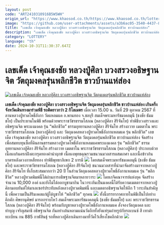 ```yaml
---
layout: post
code: "ART2410310916B5W5WH"
origin_url: "https://www.khaosod.co.th/https://www.khaosod.co.th/lottery/news_9481885"
image: "https://github.com/user-attachments/assets/a3b6ac05-3540-4437-8a97-f4b1420e3d98"
title: "เลขเด็ด เจ้าคุณธงชัย หลวงปู่ศิลา บวงสรวงอธิษฐานจิต วัตถุมงคลรุ่นพลิกชีวิต ชาวบ้านแห่ส่อง"
description: "เลขเด็ด เจ้าคุณธงชัย หลวงปู่ศิลา บวงสรวงอธิษฐานจิต วัตถุมงคลรุ่นพลิกชีวิต ชาวบ้านแห่ส่อง เกินครึ่งจังหวัดเดินทางมาร่วมพิธี รถติดยาวกว่า 2 กิโลเมตร  "
category: "LOTTERY"
language: "th"
date: 2024-10-31T11:30:37.647Z
---
```


# เลขเด็ด เจ้าคุณธงชัย หลวงปู่ศิลา บวงสรวงอธิษฐานจิต วัตถุมงคลรุ่นพลิกชีวิต ชาวบ้านแห่ส่อง

[![เลขเด็ด เจ้าคุณธงชัย หลวงปู่ศิลา บวงสรวงอธิษฐานจิต วัตถุมงคลรุ่นพลิกชีวิต ชาวบ้านแห่ส่อง](https://www.khaosod.co.th/wpapp/uploads/2024/10/lucky2-6.jpg "เลขเด็ด เจ้าคุณธงชัย หลวงปู่ศิลา บวงสรวงอธิษฐานจิต วัตถุมงคลรุ่นพลิกชีวิต ชาวบ้านแห่ส่อง")](https://www.khaosod.co.th/wpapp/uploads/2024/10/lucky2-6.jpg)

**เลขเด็ด เจ้าคุณธงชัย หลวงปู่ศิลา บวงสรวงอธิษฐานจิต วัตถุมงคลรุ่นพลิกชีวิต ชาวบ้านแห่ส่อง เกินครึ่งจังหวัดเดินทางมาร่วมพิธี รถติดยาวกว่า 2 กิโลเมตร**
เมื่อเวลา 15.00 น. วันที่ 29 ตุลาคม 2567 ที่ลานหลวงปู่ทวดโพธิ์ลังกา วัดแหลมแค อ.พานทอง จ.ชลบุรี สมเด็จพระมหารัชมงคลมุนี (ธงชัย ธัมมชโย) เป็นประธานในพิธี พร้อมด้วยพระราชวัชรธรรมโสภณ (หลวงปู่ศิลา สิริจันโท) ทำพิธีบวงสรวงและอธิษฐานจิต พระผงมงคล รุ่น “พลิกชีวิต” ธรรมอุทยานหลวงปู่ศิลา สิริจันโท สร้างถวาย เมตตาใน พระราชวัชรธรรมโสภณ (หลวงปู่ศิลา) และ วัตถุมงคลหลวงปู่ทวดโพธิ์ลังกาแหลมแค รุ่น พลิกชีวิต”
เลขเด็ด เจ้าคุณธงชัย หลวงปู่ศิลา บวงสรวงอธิษฐานจิต วัตถุมงคลรุ่นพลิกชีวิต ชาวบ้านแห่ส่อง
จัดสร้างเพื่อสมทบทุนซื้อที่ดินลานธรรมหลวงปู่ทวดโพธิ์ลังกาแหลมแคพระผงมงคล รุ่น “พลิกชีวิต” ธรรมอุทยานหลวงปู่ศิลา สิริจันโท สร้างถวาย เมตตาใน พระราชวัชรธรรมโสภณ (หลวงปู่ศิลา) ประกอบด้วยเนื้อผงก้นครกฝังตะกรุดทองคำนำฤกษ์ เนื้อผงพุทธคุณรวมชนวนมวลสารผสมเกศา และเนื้อข้าวก้นบาตรหลังดวงกาหลั่ยทอง ทำพิธีพุทธาภิเษก 2 บารมี
[![](https://www.khaosod.co.th/wpapp/uploads/2024/10/lucky3-6.jpg)](https://www.khaosod.co.th/wpapp/uploads/2024/10/lucky3-6.jpg)
โดยสมเด็จพระมหารัชมงคลมุนี (ธงชัย ธัมมชโย) และพระราชวัชรธรรมโสภณ (หลวงปู่ศิลา สิริจันโท) ชนวนมวลสารที่นำมาจัดสร้างมาจากหลวงปู่ศิลา สิริจันโท ที่เก็บสะสมมากกว่า 20 ปี ในส่วนวัตถุมงคลหลวงปู่ทวดโพธิ์ลังกาแหลมแค รุ่น “พลิกชีวิต” หลวงปู่ทวดพิมพ์นี้ได้ผ่านการอธิษฐานจิตมาหลายวาระ
[![](https://www.khaosod.co.th/wpapp/uploads/2024/10/lucky6-4.jpg)](https://www.khaosod.co.th/wpapp/uploads/2024/10/lucky6-4.jpg)
โดยเกจิคณาจารย์แห่งยุค จัดสร้างจำนวน 10,000 องค์ และยังไม่ได้ออกบูชามากิน ในวาระอันเป็นมงคลนี้ได้รับความเมตตาจากหลวงปู่ศิลามอบยันต์ให้มาเลเซอร์ประทับหลังหลวงปู่ทวดพิมพ์นี้ และเมตตาอธิษฐานจิตให้อีก 1 วาระอันสำคัญนี้ เพื่อความเป็นสิริมงคลแก่ผู้ได้บูชาให้ “พลิกชีวิต” ทุกคน
[![](https://www.khaosod.co.th/wpapp/uploads/2024/10/lucky4-6.jpg)](https://www.khaosod.co.th/wpapp/uploads/2024/10/lucky4-6.jpg)
ทั้งนี้บรรยากาศภายในพิธีเป็นไปอย่างคึกคัก ศิษยานุศิษย์ มารอกราบไหว้ สมเด็จพระมหารัชมงคลมุนี (ธงชัย ธัมมชโย) และ พระราชวัชรธรรมโสภณ (หลวงปู่ศิลา สิริจันโท) พร้อมกับบูชาหลวงปู่ทวดโพธิ์ลังกาแหลมแค สั่งจองวัตถุมงคล และทำบุญ เจริญสมาธิ อธิษฐานจิต กันอย่างล้นหลามแน่นวัดอีกทั้งยังแห่รุมถ่ายรูปกับรถเบนซ์ สี เทาดำ ทะเบียน กน 885 กาฬสินธุ์ รถที่หลวงปู่ศิลาเดินทางมาที่วัดไว้เสี่ยงโชคอีกด้วย
[![](https://www.khaosod.co.th/wpapp/uploads/2024/10/lucky5-6.jpg)](https://www.khaosod.co.th/wpapp/uploads/2024/10/lucky5-6.jpg)